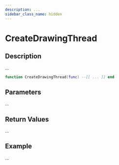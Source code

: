 ```yaml
---
description: ...
sidebar_class_name: hidden
---
```


# CreateDrawingThread

## Description

...

```lua
function CreateDrawingThread(func) --[[ ... ]] end
```

## Parameters

...

## Return Values

...

## Example

...

